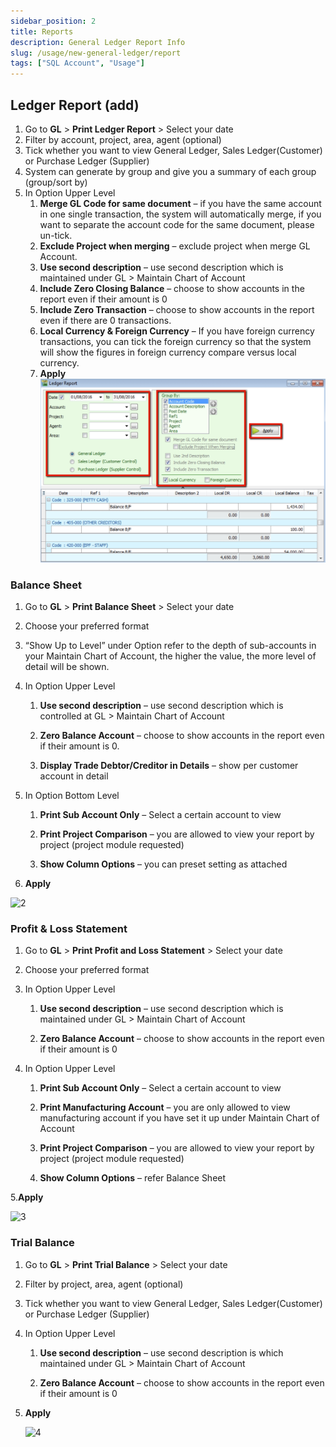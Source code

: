 ```yaml
---
sidebar_position: 2
title: Reports
description: General Ledger Report Info
slug: /usage/new-general-ledger/report
tags: ["SQL Account", "Usage"]
---
```


## Ledger Report (add)

1. Go to **GL** > **Print Ledger Report** > Select your date
2. Filter by account, project, area, agent (optional)
3. Tick whether you want to view General Ledger, Sales Ledger(Customer) or Purchase Ledger (Supplier)
4. System can generate by group and give you a summary of each group (group/sort by)
5. In Option Upper Level
    1. **Merge GL Code for same document** – if you have the same account in one single transaction, the system will automatically merge, if you want to separate the account code for the same document, please un-tick.
    2. **Exclude Project when merging** – exclude project when merge GL Account.
    3. **Use second description** – use second description which is maintained under GL > Maintain Chart of Account
    4. **Include Zero Closing Balance** – choose to show accounts in the report even if their amount is 0
    5. **Include Zero Transaction** – choose to show accounts in the report even if there are 0 transactions.
    6. **Local Currency & Foreign Currency** – If you have foreign currency transactions, you can tick the foreign currency so that the system will show the figures in foreign currency compare versus local currency.
    7. **Apply**
![1](../../../static/img/getting-started/user-guide/wl34.png)

### Balance Sheet

1. Go to **GL** > **Print Balance Sheet** > Select your date

2. Choose your preferred format

3. “Show Up to Level” under Option refer to the depth of sub-accounts in your Maintain Chart of Account, the higher the value, the more level of detail will be shown.

4. In Option Upper Level

    1. **Use second description** – use second description which is controlled at GL > Maintain Chart of Account

    2. **Zero Balance Account** – choose to show accounts in the report even if their amount is 0.

    3. **Display Trade Debtor/Creditor in Details** – show per customer account in detail

5. In Option Bottom Level

    1. **Print Sub Account Only** – Select a certain account to view

    2. **Print Project Comparison** – you are allowed to view your report by project (project module requested)

    3. **Show Column Options** – you can preset setting as attached

6. **Apply**

![2](../../../static/img/getting-started/user-guide/75.png)

### Profit & Loss Statement

1. Go to **GL** > **Print Profit and Loss Statement** > Select your date

2. Choose your preferred format

3. In Option Upper Level

   1. **Use second description** – use second description which is maintained under GL > Maintain Chart of Account

   2. **Zero Balance Account** – choose to show accounts in the report even if their amount is 0

4. In Option Upper Level

   1. **Print Sub Account Only** – Select a certain account to view

   2. **Print Manufacturing Account** – you are only allowed to view manufacturing account if you have set it up under Maintain Chart of Account

   3. **Print Project Comparison** – you are allowed to view your report by project (project module requested)

   4. **Show Column Options** – refer Balance Sheet

5.**Apply**

   ![3](../../../static/img/getting-started/user-guide/76.png)

### Trial Balance

1. Go to **GL** > **Print Trial Balance** > Select your date

2. Filter by project, area, agent (optional)

3. Tick whether you want to view General Ledger, Sales Ledger(Customer) or Purchase Ledger (Supplier)

4. In Option Upper Level

   1. **Use second description** – use second description is which maintained under GL > Maintain Chart of Account

   2. **Zero Balance Account** – choose to show accounts in the report even if their amount is 0

5. **Apply**

   ![4](../../../static/img/getting-started/user-guide/77.png)
